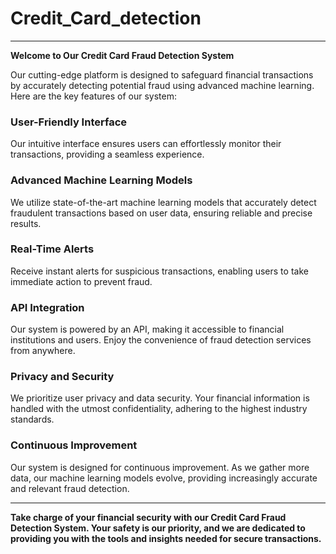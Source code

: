 # Credit_Card_detection
---

**Welcome to Our Credit Card Fraud Detection System**

Our cutting-edge platform is designed to safeguard financial transactions by accurately detecting potential fraud using advanced machine learning. Here are the key features of our system:

### User-Friendly Interface
Our intuitive interface ensures users can effortlessly monitor their transactions, providing a seamless experience.

### Advanced Machine Learning Models
We utilize state-of-the-art machine learning models that accurately detect fraudulent transactions based on user data, ensuring reliable and precise results.

### Real-Time Alerts
Receive instant alerts for suspicious transactions, enabling users to take immediate action to prevent fraud.

### API Integration
Our system is powered by an API, making it accessible to financial institutions and users. Enjoy the convenience of fraud detection services from anywhere.

### Privacy and Security
We prioritize user privacy and data security. Your financial information is handled with the utmost confidentiality, adhering to the highest industry standards.

### Continuous Improvement
Our system is designed for continuous improvement. As we gather more data, our machine learning models evolve, providing increasingly accurate and relevant fraud detection.

---

**Take charge of your financial security with our Credit Card Fraud Detection System. Your safety is our priority, and we are dedicated to providing you with the tools and insights needed for secure transactions.**


